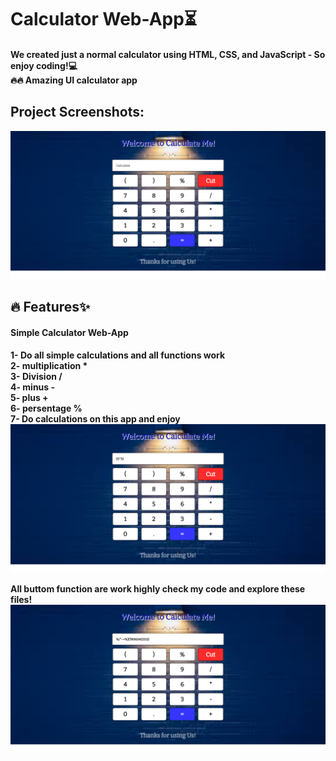 <h1 style="text-laign: center">Calculator Web-App⏳</h1>
 <h4>We created just a normal calculator using HTML, CSS, and JavaScript - So enjoy coding!💻<br>
 🔥🔥 Amazing UI calculator app</h4>
 <h2>Project Screenshots:</h2>
 <img src="/img/cal.png" alt="Calculator webapp">
 <h2>🔥 Features✨</h2>
 <h4>Simple Calculator Web-App <h4>
1- Do all simple calculations and all functions work<br>
2- multiplication * <br>
3- Division / <br>
4- minus - <br>
5- plus + <br> 
6- persentage %<br>
7- Do calculations on this app and enjoy <br>

<img src="/img/cul.png" alt="with working">
<p> All buttom function are work highly check my code and explore these files! 

<img src="/img/col1.png" alt="all function button">
